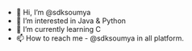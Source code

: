 - 👋 Hi, I’m @sdksoumya
- 👀 I’m interested in Java & Python
- 🌱 I’m currently learning C
- 📫 How to reach me - @sdksoumya in all platform.

<!---
sdksoumya/sdksoumya is a ✨ special ✨ repository because its `README.md` (this file) appears on your GitHub profile.
You can click the Preview link to take a look at your changes.
--->
